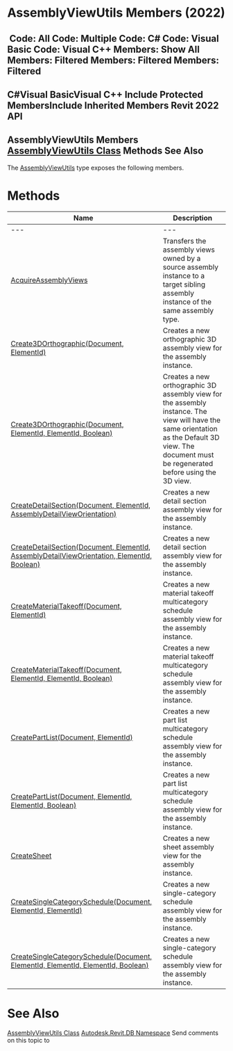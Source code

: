 # AssemblyViewUtils Members (2022)

﻿
 Code: All Code: Multiple Code: C# Code: Visual Basic Code: Visual C++  Members: Show All Members: Filtered Members: Filtered Members: Filtered   
---  
C#Visual BasicVisual C++
Include Protected MembersInclude Inherited Members
Revit 2022 API  
---  
AssemblyViewUtils Members  
[AssemblyViewUtils Class](4c839bed-9f56-c255-afba-8152c9171a22.md "AssemblyViewUtils Class") Methods See Also  
---  
The [AssemblyViewUtils](4c839bed-9f56-c255-afba-8152c9171a22.md "AssemblyViewUtils Class") type exposes the following members.
# Methods
| Name | Description |
| --- | --- |
| --- | --- | --- |
| [AcquireAssemblyViews](9d899efa-112e-b169-fde8-303f0967593d.md "AcquireAssemblyViews Method") | Transfers the assembly views owned by a source assembly instance to a target sibling assembly instance of the same assembly type. |
| [Create3DOrthographic(Document, ElementId)](d1d13c59-ed2a-844a-5ad0-f195ee2d4a2f.md "Create3DOrthographic Method \(Document, ElementId\)") | Creates a new orthographic 3D assembly view for the assembly instance. |
| [Create3DOrthographic(Document, ElementId, ElementId, Boolean)](f87603e2-81cb-34d0-0f57-b80e392ebee8.md "Create3DOrthographic Method \(Document, ElementId, ElementId, Boolean\)") | Creates a new orthographic 3D assembly view for the assembly instance. The view will have the same orientation as the Default 3D view. The document must be regenerated before using the 3D view. |
| [CreateDetailSection(Document, ElementId, AssemblyDetailViewOrientation)](784df7d5-3da2-9a3d-fc5f-8b97ce019b23.md "CreateDetailSection Method \(Document, ElementId, AssemblyDetailViewOrientation\)") | Creates a new detail section assembly view for the assembly instance. |
| [CreateDetailSection(Document, ElementId, AssemblyDetailViewOrientation, ElementId, Boolean)](d1dbb597-be46-0e7d-f173-af2e270831b9.md "CreateDetailSection Method \(Document, ElementId, AssemblyDetailViewOrientation, ElementId, Boolean\)") | Creates a new detail section assembly view for the assembly instance. |
| [CreateMaterialTakeoff(Document, ElementId)](6fbfacef-91b9-6ca3-9531-e3aa1ae9f834.md "CreateMaterialTakeoff Method \(Document, ElementId\)") | Creates a new material takeoff multicategory schedule assembly view for the assembly instance. |
| [CreateMaterialTakeoff(Document, ElementId, ElementId, Boolean)](4e0033ee-64ac-a6ab-71ce-4b58de63ffdc.md "CreateMaterialTakeoff Method \(Document, ElementId, ElementId, Boolean\)") | Creates a new material takeoff multicategory schedule assembly view for the assembly instance. |
| [CreatePartList(Document, ElementId)](a9c1ec3a-ceeb-a203-8c1d-9700b5aa9881.md "CreatePartList Method \(Document, ElementId\)") | Creates a new part list multicategory schedule assembly view for the assembly instance. |
| [CreatePartList(Document, ElementId, ElementId, Boolean)](c211c569-f7bc-8869-ea4d-71bbb4034748.md "CreatePartList Method \(Document, ElementId, ElementId, Boolean\)") | Creates a new part list multicategory schedule assembly view for the assembly instance. |
| [CreateSheet](afd8688c-80d3-8c70-804c-0eed87eab8f3.md "CreateSheet Method") | Creates a new sheet assembly view for the assembly instance. |
| [CreateSingleCategorySchedule(Document, ElementId, ElementId)](32780a72-3d3a-10d2-fece-c7016a21b79b.md "CreateSingleCategorySchedule Method \(Document, ElementId, ElementId\)") | Creates a new single-category schedule assembly view for the assembly instance. |
| [CreateSingleCategorySchedule(Document, ElementId, ElementId, ElementId, Boolean)](935a90c4-80e7-7dd7-7f78-592e4f458d5e.md "CreateSingleCategorySchedule Method \(Document, ElementId, ElementId, ElementId, Boolean\)") | Creates a new single-category schedule assembly view for the assembly instance. |

# See Also
[AssemblyViewUtils Class](4c839bed-9f56-c255-afba-8152c9171a22.md "AssemblyViewUtils Class")
[Autodesk.Revit.DB Namespace](87546ba7-461b-c646-cbb1-2cb8f5bff8b2.md "Autodesk.Revit.DB Namespace")
Send comments on this topic to 